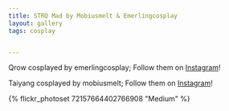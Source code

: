 ```yaml
---
title: STRQ Mad by Mobiusmelt & Emerlingcosplay
layout: gallery
tags: cosplay


---
```


Qrow cosplayed by emerlingcosplay; Follow them on [Instagram](https://www.instagram.com/emerlingcosplay)!   

Taiyang cosplayed by mobiusmelt; Follow them on [Instagram](https://www.instagram.com/mobiusmelt)!

{% flickr_photoset 72157664402766908 "Medium" %}